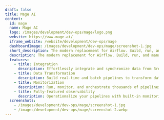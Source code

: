 ```yaml
---
draft: false
title: Mage AI
content:
  id: mage
  name: Mage AI
  logo: /images/development/dev-ops/mage/logo.png
  website: https://www.mage.ai/
  iframe_website: /website/development/dev-ops/mage
  dashboardImage: /images/development/dev-ops/mage/screenshot-1.jpg
  short_description: The modern replacement for Airflow. Build, run, and manage data pipelines for integrating and transforming data.
  description: The modern replacement for Airflow. Build, run, and manage data pipelines for integrating and transforming data.
  features:
    - title: Integration
      description: Effortlessly integrate and synchronize data from 3rd party sources.
    - title: Data Transformation
      description: Build real-time and batch pipelines to transform data using Python, SQL, and R.
    - title: Monitorization
      description: Run, monitor, and orchestrate thousands of pipelines without losing sleep.
    - title: Fully-featured observability
      description: Operationalize your pipelines with built-in monitoring, alerting, and observability through an intuitive UI.
  screenshots:
    - /images/development/dev-ops/mage/screenshot-1.jpg
    - /images/development/dev-ops/mage/screenshot-2.webp
---
```


